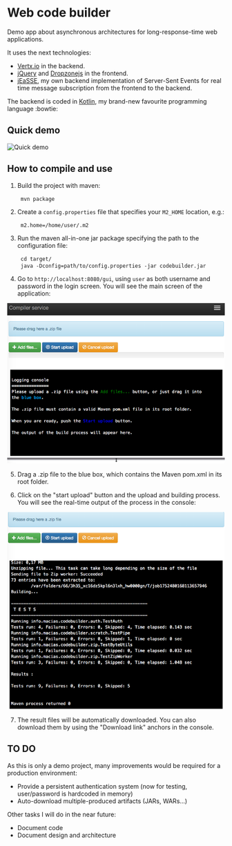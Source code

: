 # Web code builder

Demo app about asynchronous architectures for long-response-time web applications.

It uses the next technologies:

* [Vertx.io](http://vertx.io) in the backend.
* [jQuery](http://www.jquery.com) and [Dropzonejs](http://www.dropzonejs.com/) in the frontend.
* [jEaSSE](https://github.com/mariomac/jeasse), my own backend implementation of Server-Sent Events for real time
  message subscription from the frontend to the backend.
  
The backend is coded in [Kotlin](https://kotlinlang.org/), my brand-new favourite programming language :bowtie:

## Quick demo

![Quick demo](codebuilder.gif)

## How to compile and use

1. Build the project with maven:

		mvn package
		
2. Create a `config.properties` file that specifies your `M2_HOME` location, e.g.:

		m2.home=/home/user/.m2
		
3. Run the maven all-in-one jar package specifying the path to the configuration file:

		cd target/
		java -Dconfig=path/to/config.properties -jar codebuilder.jar
		
4. Go to `http://localhost:8080/gui`, using `user` as both username and password in the login screen. You will see
the main screen of the application:

![Main screen](sshot0.png)

5. Drag a .zip file to the blue box, which contains the Maven pom.xml in its root folder.

6. Click on the "start upload" button and the upload and building process. You will see the real-time output of the
process in the console:

![Real time console](sshot1.png)

7. The result files will be automatically downloaded. You can also download them by using the "Download link" anchors
   in the console.


## TO DO

As this is only a demo project, many improvements would be required for a production environment:

- Provide a persistent authentication system (now for testing, user/password is hardcoded in memory)
- Auto-download multiple-produced artifacts (JARs, WARs...)

Other tasks I will do in the near future:

- Document code
- Document design and architecture





